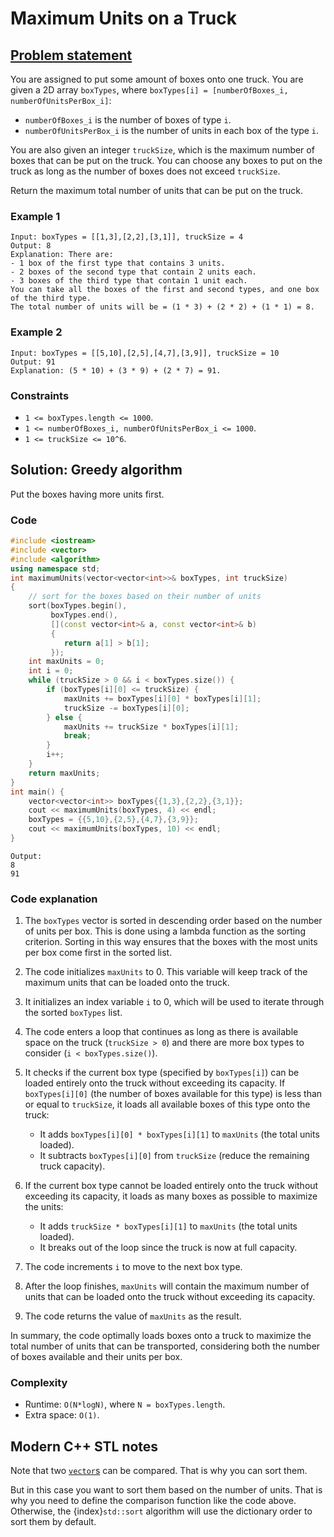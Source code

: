 # Maximum Units on a Truck

## [Problem statement](https://leetcode.com/problems/maximum-units-on-a-truck/)


You are assigned to put some amount of boxes onto one truck. You are given a 2D array `boxTypes`, where `boxTypes[i] = [numberOfBoxes_i, numberOfUnitsPerBox_i]`:

* `numberOfBoxes_i` is the number of boxes of type `i`.
* `numberOfUnitsPerBox_i` is the number of units in each box of the type `i`.

You are also given an integer `truckSize`, which is the maximum number of boxes that can be put on the truck. You can choose any boxes to put on the truck as long as the number of boxes does not exceed `truckSize`.

Return the maximum total number of units that can be put on the truck.

### Example 1
```text
Input: boxTypes = [[1,3],[2,2],[3,1]], truckSize = 4
Output: 8
Explanation: There are:
- 1 box of the first type that contains 3 units.
- 2 boxes of the second type that contain 2 units each.
- 3 boxes of the third type that contain 1 unit each.
You can take all the boxes of the first and second types, and one box of the third type.
The total number of units will be = (1 * 3) + (2 * 2) + (1 * 1) = 8.
```

### Example 2
```text
Input: boxTypes = [[5,10],[2,5],[4,7],[3,9]], truckSize = 10
Output: 91
Explanation: (5 * 10) + (3 * 9) + (2 * 7) = 91.
``` 

### Constraints

* `1 <= boxTypes.length <= 1000`.
* `1 <= numberOfBoxes_i, numberOfUnitsPerBox_i <= 1000`.
* `1 <= truckSize <= 10^6`.

## Solution: Greedy algorithm
Put the boxes having more units first.

### Code
```cpp
#include <iostream>
#include <vector>
#include <algorithm>
using namespace std;
int maximumUnits(vector<vector<int>>& boxTypes, int truckSize) 
{
    // sort for the boxes based on their number of units
    sort(boxTypes.begin(), 
         boxTypes.end(), 
         [](const vector<int>& a, const vector<int>& b) 
         {
            return a[1] > b[1];
         });
    int maxUnits = 0;
    int i = 0;
    while (truckSize > 0 && i < boxTypes.size()) {
        if (boxTypes[i][0] <= truckSize) {
            maxUnits += boxTypes[i][0] * boxTypes[i][1];
            truckSize -= boxTypes[i][0];
        } else {
            maxUnits += truckSize * boxTypes[i][1];
            break;
        }
        i++;
    }
    return maxUnits;
}
int main() {
    vector<vector<int>> boxTypes{{1,3},{2,2},{3,1}};
    cout << maximumUnits(boxTypes, 4) << endl;
    boxTypes = {{5,10},{2,5},{4,7},{3,9}};
    cout << maximumUnits(boxTypes, 10) << endl;
}
```
```text
Output:
8
91
```
### Code explanation

1. The `boxTypes` vector is sorted in descending order based on the number of units per box. This is done using a lambda function as the sorting criterion. Sorting in this way ensures that the boxes with the most units per box come first in the sorted list.

2. The code initializes `maxUnits` to 0. This variable will keep track of the maximum units that can be loaded onto the truck.

3. It initializes an index variable `i` to 0, which will be used to iterate through the sorted `boxTypes` list.

4. The code enters a loop that continues as long as there is available space on the truck (`truckSize > 0`) and there are more box types to consider (`i < boxTypes.size()`).

5. It checks if the current box type (specified by `boxTypes[i]`) can be loaded entirely onto the truck without exceeding its capacity. If `boxTypes[i][0]` (the number of boxes available for this type) is less than or equal to `truckSize`, it loads all available boxes of this type onto the truck:
   - It adds `boxTypes[i][0] * boxTypes[i][1]` to `maxUnits` (the total units loaded).
   - It subtracts `boxTypes[i][0]` from `truckSize` (reduce the remaining truck capacity).

6. If the current box type cannot be loaded entirely onto the truck without exceeding its capacity, it loads as many boxes as possible to maximize the units:
   - It adds `truckSize * boxTypes[i][1]` to `maxUnits` (the total units loaded).
   - It breaks out of the loop since the truck is now at full capacity.

7. The code increments `i` to move to the next box type.

8. After the loop finishes, `maxUnits` will contain the maximum number of units that can be loaded onto the truck without exceeding its capacity.

9. The code returns the value of `maxUnits` as the result.

In summary, the code optimally loads boxes onto a truck to maximize the total number of units that can be transported, considering both the number of boxes available and their units per box.

### Complexity
* Runtime: `O(N*logN)`, where `N = boxTypes.length`.
* Extra space: `O(1)`.

## Modern C++ STL notes

Note that two [`vector`s](https://en.cppreference.com/w/cpp/container/vector) can be compared. That is why you can sort them.

But in this case you want to sort them based on the number of units. That is why you need to define the comparison function like the code above. Otherwise, the {index}`std::sort`[](https://en.cppreference.com/w/cpp/algorithm/sort) algorithm will use the dictionary order to sort them by default.  


